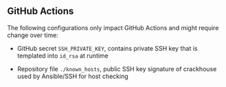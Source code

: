 ## GitHub Actions

The following configurations only impact GitHub Actions and might require change over time:

- GitHub secret `SSH_PRIVATE_KEY`, contains private SSH key that is templated into `id_rsa` at runtime

- Repository file `./known_hosts`, public SSH key signature of crackhouse used by Ansible/SSH for host checking
 
